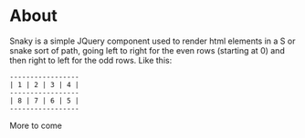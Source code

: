 About
=====

Snaky is a simple JQuery component used to render html elements in a S or snake sort of path, going left to right for the even rows (starting at 0) and then right to left for the odd rows. Like this:

	-----------------
	| 1 | 2 | 3 | 4 |
	-----------------
	| 8 | 7 | 6 | 5 |
	-----------------

More to come
  
